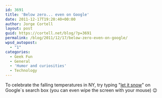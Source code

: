 ```yaml
---
id: 3691
title: 'Below zero... even on Google'
date: 2011-12-17T19:20:40+00:00
author: Jorge Cortell
layout: post
guid: https://cortell.net/blog/?p=3691
permalink: /blog/2011/12/17/below-zero-even-on-google/
wpsd_autopost:
  - "1"
categories:
  - Geek Fun
  - General
  - 'Humor and curiosities'
  - Technology
---
```

To celebrate the falling temperatures in NY, try typing "<a title="https://www.google.com/search?q=let+it+snow" href="https://www.google.com/search?q=let+it+snow" target="_blank">let it snow</a>" on Google`s search box (you can even wipe the screen with your mouse) 😉